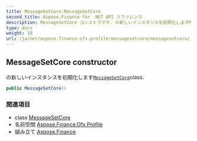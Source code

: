 ```yaml
---
title: MessageSetCore.MessageSetCore
second_title: Aspose.Finance for .NET API リファレンス
description: MessageSetCore コンストラクタ. の新しいインスタンスを初期化しますMessageSetCoreclass.
type: docs
weight: 10
url: /ja/net/aspose.finance.ofx.profile/messagesetcore/messagesetcore/
---
```

## MessageSetCore constructor

の新しいインスタンスを初期化します[`MessageSetCore`](../)class.

```csharp
public MessageSetCore()
```

### 関連項目

* class [MessageSetCore](../)
* 名前空間 [Aspose.Finance.Ofx.Profile](../../messagesetcore/)
* 組み立て [Aspose.Finance](../../../)



